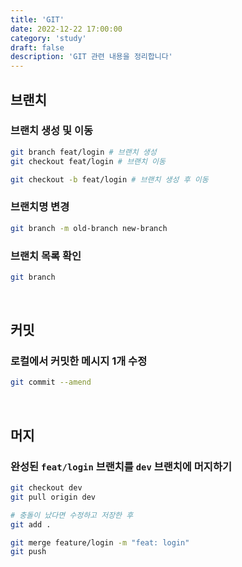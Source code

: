 ```yaml
---
title: 'GIT'
date: 2022-12-22 17:00:00
category: 'study'
draft: false
description: 'GIT 관련 내용을 정리합니다'
---
```


## 브랜치

### 브랜치 생성 및 이동

```bash
git branch feat/login # 브랜치 생성
git checkout feat/login # 브랜치 이동

git checkout -b feat/login # 브랜치 생성 후 이동
```

### 브랜치명 변경

```bash
git branch -m old-branch new-branch
```

### 브랜치 목록 확인

```bash
git branch
```

<br />

## 커밋

### 로컬에서 커밋한 메시지 1개 수정

```bash
git commit --amend
```

<br />

## 머지

### 완성된 `feat/login` 브랜치를 `dev` 브랜치에 머지하기

```bash
git checkout dev
git pull origin dev

# 충돌이 났다면 수정하고 저장한 후
git add . 

git merge feature/login -m "feat: login"
git push
```

<br />
<br />

